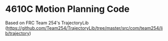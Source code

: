# 4610C Motion Planning Code

Based on FRC Team 254's TrajectoryLib (https://github.com/Team254/TrajectoryLib/tree/master/src/com/team254/lib/trajectory)
